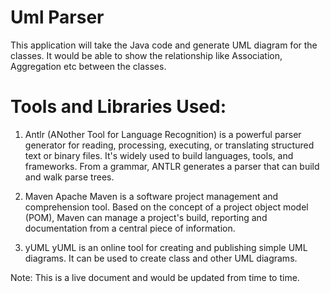 # Uml Parser

This application will take the Java code and generate UML diagram for the classes. It would be able to show the relationship like Association, Aggregation etc between the classes.

# Tools and Libraries Used:

1. Antlr
(ANother Tool for Language Recognition) is a powerful parser generator for reading, processing, executing, or translating structured text or binary files. It's widely used to build languages, tools, and frameworks. From a grammar, ANTLR generates a parser that can build and walk parse trees.

2. Maven
Apache Maven is a software project management and comprehension tool. Based on the concept of a project object model (POM), Maven can manage a project's build, reporting and documentation from a central piece of information.

3. yUML
yUML is an online tool for creating and publishing simple UML diagrams. It can be used to create class and other UML diagrams. 

Note: This is a live document and would be updated from time to time.
